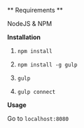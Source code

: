 ** Requirements **

NodeJS & NPM


**Installation**

1. ``` npm install ```

2. ``` npm install -g gulp ```

2. ``` gulp ```

3. ``` gulp connect ```

**Usage**

Go to ```localhost:8080```
